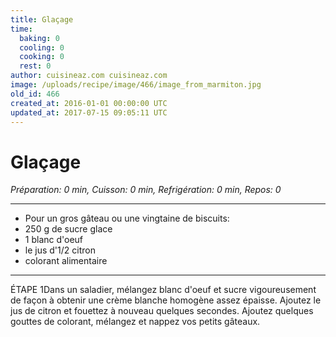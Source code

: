 ```yaml
---
title: Glaçage
time:
  baking: 0
  cooling: 0
  cooking: 0
  rest: 0
author: cuisineaz.com cuisineaz.com
image: /uploads/recipe/image/466/image_from_marmiton.jpg
old_id: 466
created_at: 2016-01-01 00:00:00 UTC
updated_at: 2017-07-15 09:05:11 UTC
---
```


# Glaçage

_Préparation: 0 min, Cuisson: 0 min, Refrigération: 0 min, Repos: 0_

---

- Pour un gros gâteau ou une vingtaine de biscuits:
- 250 g de sucre glace
- 1 blanc d'oeuf
- le jus d'1/2 citron
- colorant alimentaire

---

ÉTAPE 1Dans un saladier, mélangez blanc d'oeuf et sucre vigoureusement de façon à obtenir une crème blanche homogène assez épaisse. Ajoutez le jus de citron et fouettez à nouveau quelques secondes. Ajoutez quelques gouttes de colorant, mélangez et nappez vos petits gâteaux.
